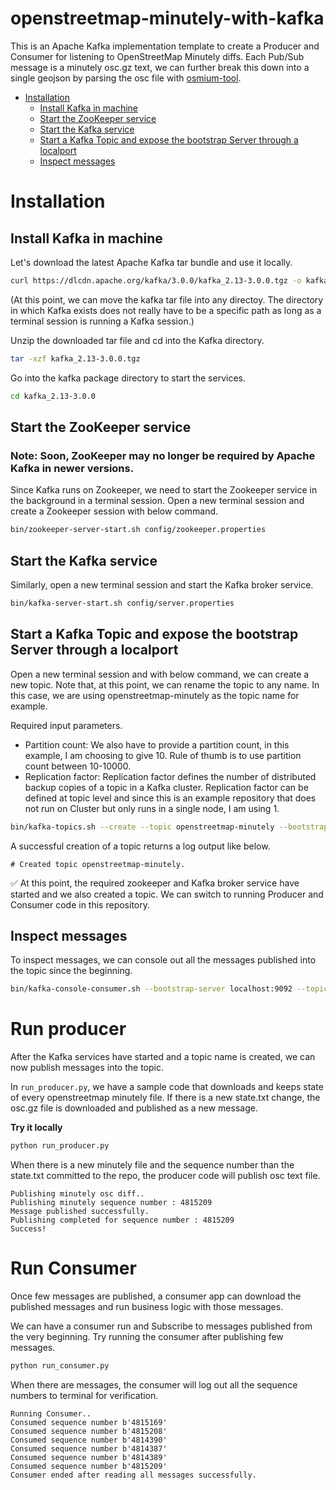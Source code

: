 # openstreetmap-minutely-with-kafka 

This is an Apache Kafka implementation template to create a Producer and Consumer for listening to OpenStreetMap Minutely diffs. Each Pub/Sub message is a minutely osc.gz text, we can further break this down into a single geojson by parsing the osc file with [osmium-tool](https://docs.osmcode.org/osmium/latest/osmium-export.html).

- [Installation](#installation)
  - [Install Kafka in machine](#install-kafka-in-machine)
  - [Start the ZooKeeper service](#start-the-zookeeper-service)
  - [Start the Kafka service](#start-the-kafka-service)
  - [Start a Kafka Topic and expose the bootstrap Server through a localport](#start-a-kafka-topic-and-expose-the-bootstrap-server-through-a-localport)
  - [Inspect messages](#inspect-messages)




# Installation

## Install Kafka in machine

Let's download the latest Apache Kafka tar bundle and use it locally.

```sh
curl https://dlcdn.apache.org/kafka/3.0.0/kafka_2.13-3.0.0.tgz -o kafka_2.13-3.0.0.tgz
```


(At this point, we can move the kafka tar file into any directoy. The directory in which Kafka exists does not really have to be a specific path as long as a terminal session is running a Kafka session.)

Unzip the downloaded tar file and cd into the Kafka directory. 

```sh
tar -xzf kafka_2.13-3.0.0.tgz
```

Go into the kafka package directory to start the services.

```sh
cd kafka_2.13-3.0.0
```


## Start the ZooKeeper service

### Note: Soon, ZooKeeper may no longer be required by Apache Kafka in newer versions.

Since Kafka runs on Zookeeper, we need to start the Zookeeper service in the background in a terminal session. Open a new terminal session and create a Zookeeper session with below command.

```sh
bin/zookeeper-server-start.sh config/zookeeper.properties
```


## Start the Kafka service

Similarly, open a new terminal session and start the Kafka broker service.

```sh
bin/kafka-server-start.sh config/server.properties
```

## Start a Kafka Topic and expose the bootstrap Server through a localport

Open a new terminal session and with below command, we can create a new topic. Note that, at this point, we can rename the topic to any name. In this case, we are using openstreetmap-minutely as the topic name for example. 


Required input parameters.
- Partition count: We also have to provide a partition count, in this example, I am choosing to give 10. Rule of thumb is to use partition count between 10-10000.
- Replication factor: Replication factor defines the number of distributed backup copies of a topic in a Kafka cluster. Replication factor can be defined at topic level and since this is an example repository that does not run on Cluster but only runs in a single node, I am using 1.


```sh
bin/kafka-topics.sh --create --topic openstreetmap-minutely --bootstrap-server localhost:9092 --partitions 10 --replication-factor 1
```

A successful creation of a topic returns a log output like below.
```log
# Created topic openstreetmap-minutely.
```

✅ At this point, the required zookeeper and Kafka broker service have started and we also created a topic. We can switch to running Producer and Consumer code in this repository.


## Inspect messages

To inspect messages, we can console out all the messages published into the topic since the beginning.

```sh
bin/kafka-console-consumer.sh --bootstrap-server localhost:9092 --topic openstreetmap-minutely --from-beginning
```


# Run producer

After the Kafka services have started and a topic name is created, we can now publish messages into the topic.

In `run_producer.py`, we have a sample code that downloads and keeps state of every openstreetmap minutely file. If there is a new state.txt change, the osc.gz file is downloaded and published as a new message.

**Try it locally**

```sh
python run_producer.py
```

When there is a new minutely file and the sequence number than the state.txt committed to the repo, the producer code will publish osc text file.

```log
Publishing minutely osc diff..
Publishing minutely sequence number : 4815209
Message published successfully.
Publishing completed for sequence number : 4815209
Success!
```


# Run Consumer

Once few messages are published, a consumer app can download the published messages and run business logic with those messages.

We can have a consumer run and Subscribe to messages published from the very beginning. Try running the consumer after publishing few messages.

```sh
python run_consumer.py
```

When there are messages, the consumer will log out all the sequence numbers to terminal for verification.

```log
Running Consumer..
Consumed sequence number b'4815169'
Consumed sequence number b'4815208'
Consumed sequence number b'4814390'
Consumed sequence number b'4814387'
Consumed sequence number b'4814389'
Consumed sequence number b'4815209'
Consumer ended after reading all messages successfully.
```

